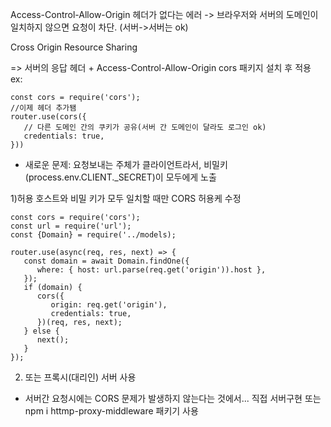 Access-Control-Allow-Origin 헤더가 없다는 에러
-> 브라우저와 서버의 도메인이 일치하지 않으면 요청이 차단.
(서버->서버는 ok)

Cross Origin Resource Sharing

=>
서버의 응답 헤더 + Access-Control-Allow-Origin
cors 패키지 설치 후 적용
ex:
```
const cors = require('cors');
//이제 헤더 추가됌
router.use(cors({
   // 다른 도메인 간의 쿠키가 공유(서버 간 도메인이 달라도 로그인 ok)
   credentials: true,
}))
```
* 새로운 문제: 요청보내는 주체가 클라이언트라서, 비밀키(process.env.CLIENT._SECRET)이 모두에게 노출

1)허용 호스트와 비밀 키가 모두 일치할 때만 CORS 허용케 수정

```
const cors = require('cors');
const url = require('url');
const {Domain} = require('../models);

router.use(async(req, res, next) => {
   const domain = await Domain.findOne({
      where: { host: url.parse(req.get('origin')).host },
   });
   if (domain) {
      cors({
         origin: req.get('origin'),
         credentials: true,
      })(req, res, next);
   } else {
      next();
   }
});
```


2) 또는 프록시(대리인) 서버 사용
- 서버간 요청시에는 CORS 문제가 발생하지 않는다는 것에서...
직접 서버구현 또는 npm i httmp-proxy-middleware 패키기 사용